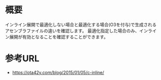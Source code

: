 # 概要
インライン展開で最適化しない場合と最適化する場合(O3を付与)で生成されるアセンブラファイルの違いを確認します。
最適化指定した場合のみ、インライン展開が有効となることを確認することができます。

# 参考URL
- https://ota42y.com/blog/2015/01/05/c-inline/
